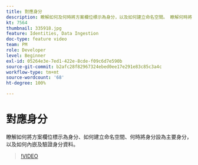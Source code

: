 ```yaml
---
title: 對應身分
description: 瞭解如何及何時將方案欄位標示為身分，以及如何建立命名空間。 瞭解何時將身分設為主要，以及如何擷取及驗證身分資料。
kt: 7564
thumbnail: 335918.jpg
feature: Identities, Data Ingestion
doc-type: feature video
team: PM
role: Developer
level: Beginner
exl-id: 05264e3e-7ed1-422e-8cde-f09c6d7e590b
source-git-commit: b2afc28f82967324ebed0ee17e291e83c85c3a4c
workflow-type: tm+mt
source-wordcount: '68'
ht-degree: 100%

---
```


# 對應身分

瞭解如何將方案欄位標示為身分、如何建立命名空間、何時將身分設為主要身分，以及如何內嵌及驗證身分資料。

>[!VIDEO](https://video.tv.adobe.com/v/335918?quality=12&learn=on)
